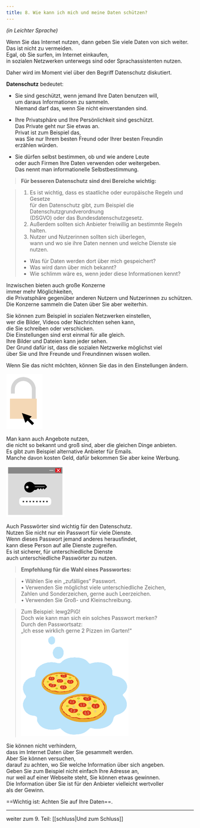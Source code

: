 ```yaml
---
title: 8. Wie kann ich mich und meine Daten schützen?
---
```


_(in Leichter Sprache)_  

<!--<div class="toc">
  <h3 id="inhalt">Inhaltsverzeichnis</h3>
  <ul>
    <li><a href="#ueberschrift-1" class="toc-link">Computer sind miteinander verbunden</a></li>

  </ul>
</div>

<script>
document.addEventListener('click', function(e) {
  if (e.target.classList.contains('toc-link')) {
    e.preventDefault(); // Verhindert Standard-Link-Verhalten
    const targetId = e.target.getAttribute('href').substring(1);
    const targetElement = document.getElementById(targetId);
    if (targetElement) {
      targetElement.scrollIntoView({ behavior: 'smooth' });
    }
  }
});
</script>-->

Wenn Sie das Internet nutzen, dann geben Sie viele Daten von sich weiter.  
Das ist nicht zu vermeiden.  
Egal, ob Sie surfen, im Internet einkaufen,  
in sozialen Netzwerken unterwegs sind oder Sprachassistenten nutzen.  

Daher wird im Moment viel über den Begriff Datenschutz diskutiert.  

**Datenschutz** bedeutet:  

- Sie sind geschützt, wenn jemand Ihre Daten benutzen will,  
  um daraus Informationen zu sammeln.  
  Niemand darf das, wenn Sie nicht einverstanden sind.  
  
- Ihre Privatsphäre und Ihre Persönlichkeit sind geschützt.  
  Das Private geht nur Sie etwas an.  
  Privat ist zum Beispiel das,  
  was Sie nur Ihrem besten Freund oder Ihrer besten Freundin  
  erzählen würden.  
  
- Sie dürfen selbst bestimmen, ob und wie andere Leute  
  oder auch Firmen Ihre Daten verwenden oder weitergeben.  
  Das nennt man informationelle Selbstbestimmung.
  
> **Für besseren Datenschutz sind drei Bereiche wichtig:**  

> 1. Es ist wichtig, dass es staatliche oder europäische Regeln und Gesetze  
für den Datenschutz gibt, zum Beispiel die Datenschutzgrundverordnung  
(DSGVO) oder das Bundesdatenschutzgesetz.  
> 2. Außerdem sollten sich Anbieter freiwillig an bestimmte Regeln halten.  
> 3. Nutzer und Nutzerinnen sollten sich überlegen,  
wann und wo sie ihre Daten nennen und welche Dienste sie nutzen.  
>- Was für Daten werden dort über mich gespeichert?  
>- Was wird dann über mich bekannt?  
>- Wie schlimm wäre es, wenn jeder diese Informationen kennt?  

Inzwischen bieten auch große Konzerne  
immer mehr Möglichkeiten,  
die Privatsphäre gegenüber anderen Nutzern und Nutzerinnen zu schützen.  
Die Konzerne sammeln die Daten über Sie aber weiterhin.  

Sie können zum Beispiel in sozialen Netzwerken einstellen,  
wer die Bilder, Videos oder Nachrichten sehen kann,  
die Sie schreiben oder verschicken.  
Die Einstellungen sind erst einmal für alle gleich.  
Ihre Bilder und Dateien kann jeder sehen.  
Der Grund dafür ist, dass die sozialen Netzwerke möglichst viel  
über Sie und Ihre Freunde und Freundinnen wissen wollen.  

Wenn Sie das nicht möchten, können Sie das in den Einstellungen ändern.  

![Schloss mit Mauszeiger](/assets/datenschutz1.png)

Man kann auch Angebote nutzen,  
die nicht so bekannt und groß sind, aber die gleichen Dinge anbieten.  
Es gibt zum Beispiel alternative Anbieter für Emails.  
Manche davon kosten Geld, dafür bekommen Sie aber keine Werbung.  

![Passworteingabe](/assets/datenschutz2.png)

Auch Passwörter sind wichtig für den Datenschutz.  
Nutzen Sie nicht nur ein Passwort für viele Dienste.  
Wenn dieses Passwort jemand anderes herausfindet,  
kann diese Person auf alle Dienste zugreifen.  
Es ist sicherer, für unterschiedliche Dienste  
auch unterschiedliche Passwörter zu nutzen.  

>**Empfehlung für die Wahl eines Passwortes:**  

>• Wählen Sie ein „zufälliges“ Passwort.  
• Verwenden Sie möglichst viele unterschiedliche Zeichen,  
Zahlen und Sonderzeichen, gerne auch Leerzeichen.  
• Verwenden Sie Groß- und Kleinschreibung.  

>Zum Beispiel: lewg2PiG!  
Doch wie kann man sich ein solches Passwort merken?  
Durch den Passwortsatz:  
„Ich esse wirklich gerne 2 Pizzen im Garten!“  
![zwei Pizzen](/assets/datenschutz3.png)  

Sie können nicht verhindern,  
dass im Internet Daten über Sie gesammelt werden.  
Aber Sie können versuchen,  
darauf zu achten, wo Sie welche Information über sich angeben.  
Geben Sie zum Beispiel nicht einfach Ihre Adresse an,  
nur weil auf einer Webseite steht, Sie können etwas gewinnen.  
Die Information über Sie ist für den Anbieter vielleicht wertvoller  
als der Gewinn.  

==Wichtig ist: Achten Sie auf Ihre Daten==.

---

weiter zum 9. Teil: [[schluss|Und zum Schluss]]



